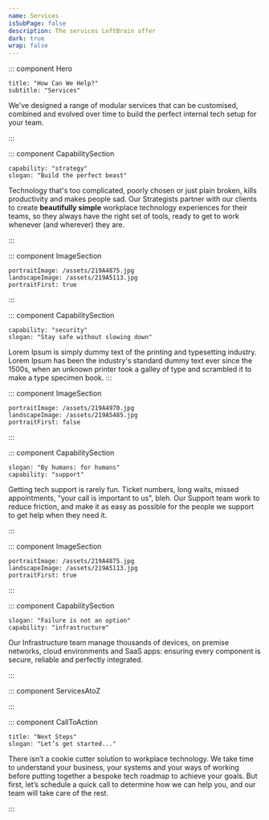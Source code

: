 ```yaml
---
name: Services
isSubPage: false
description: The services LeftBrain offer
dark: true
wrap: false
---
```

::: component Hero
~~~
title: "How Can We Help?"
subtitle: "Services"
~~~

We've designed a range of modular services that can be customised, combined and evolved over time to build the perfect internal tech setup for your team.

:::

::: component CapabilitySection
~~~
capability: "strategy"
slogan: "Build the perfect beast"
~~~

Technology that's too complicated, poorly chosen or just plain broken, kills productivity and makes people sad. Our Strategists partner with our clients to create **beautifully simple** workplace technology experiences for their teams, so they always have the right set of tools, ready to get to work whenever (and wherever) they are.

:::

::: component ImageSection
~~~
portraitImage: /assets/219A4875.jpg
landscapeImage: /assets/219A5113.jpg
portraitFirst: true
~~~

:::

::: component CapabilitySection
~~~
capability: "security"
slogan: "Stay safe without slowing down"
~~~

Lorem Ipsum is simply dummy text of the printing and typesetting industry. Lorem Ipsum has been the industry's standard dummy text ever since the 1500s, when an unknown printer took a galley of type and scrambled it to make a type specimen book. 
:::

::: component ImageSection
~~~
portraitImage: /assets/219A4970.jpg
landscapeImage: /assets/219A5485.jpg
portraitFirst: false
~~~

:::


::: component CapabilitySection
~~~
slogan: "By humans: for humans"
capability: "support"
~~~

Getting tech support is rarely fun. Ticket numbers, long waits, missed appointments, "your call is important to us", bleh. Our Support team work to reduce friction, and make it as easy as possible for the people we support to get help when they need it.

:::


::: component ImageSection
~~~
portraitImage: /assets/219A4875.jpg
landscapeImage: /assets/219A5113.jpg
portraitFirst: true
~~~

:::

::: component CapabilitySection
~~~
slogan: "Failure is not an option"
capability: "infrastructure"
~~~

Our Infrastructure team manage thousands of devices, on premise networks, cloud environments and SaaS apps: ensuring every component is secure, reliable and perfectly integrated.

:::

::: component ServicesAtoZ

:::

::: component CallToAction
~~~
title: "Next Steps"
slogan: "Let’s get started..."
~~~

There isn’t a cookie cutter solution to workplace technology. We take time to understand your business, your systems and your ways of working before putting together a bespoke tech roadmap to achieve your goals. But first, let’s schedule a quick call to determine how we can help you, and our team will take care of the rest.

:::